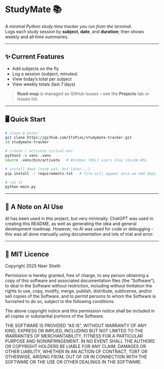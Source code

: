 # StudyMate 📚

*A minimal Python study‑time tracker you run from the terminal.*  
Logs each study session by **subject**, **date**, and **duration**; then shows weekly and all‑time summaries.

---

## ✨ Current Features
- Add subjects on the fly  
- Log a session (subject, minutes)  
- View today’s total per subject  
- View weekly totals (last 7 days)

> **Road‑map** is managed as GitHub Issues – see the **Projects** tab or Issues list.

---

## 🖥️ Quick Start

```bash
# clone & enter
git clone https://github.com/ItsPixL/studymate-tracker.git
cd studymate‑tracker

# create / activate virtual‑env
python3 -m venv .venv
source .venv/bin/activate   # Windows (WSL) users stay inside WSL

# install deps (none yet, but later...)
pip install -r requirements.txt   # file will appear once we add deps

# run it
python main.py
```

---

## 🤖 A Note on AI Use

AI has been used in this project, but very minimally. ChatGPT was used in creating this README, as well as generating the idea and general development roadmap. However, no AI was used for code or debugging - this was all done manually using documentation and lots of trial and error.

---

## 📃 MIT Licence
Copyright 2025 Neer Sheth

Permission is hereby granted, free of charge, to any person obtaining a copy of this software and associated documentation files (the “Software”), to deal in the Software without restriction, including without limitation the rights to use, copy, modify, merge, publish, distribute, sublicense, and/or sell copies of the Software, and to permit persons to whom the Software is furnished to do so, subject to the following conditions:

The above copyright notice and this permission notice shall be included in all copies or substantial portions of the Software.

THE SOFTWARE IS PROVIDED “AS IS”, WITHOUT WARRANTY OF ANY KIND, EXPRESS OR IMPLIED, INCLUDING BUT NOT LIMITED TO THE WARRANTIES OF MERCHANTABILITY, FITNESS FOR A PARTICULAR PURPOSE AND NONINFRINGEMENT. IN NO EVENT SHALL THE AUTHORS OR COPYRIGHT HOLDERS BE LIABLE FOR ANY CLAIM, DAMAGES OR OTHER LIABILITY, WHETHER IN AN ACTION OF CONTRACT, TORT OR OTHERWISE, ARISING FROM, OUT OF OR IN CONNECTION WITH THE SOFTWARE OR THE USE OR OTHER DEALINGS IN THE SOFTWARE.